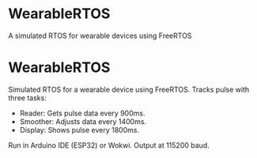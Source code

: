 # WearableRTOS
A simulated RTOS for wearable devices using FreeRTOS
# WearableRTOS
Simulated RTOS for a wearable device using FreeRTOS. Tracks pulse with three tasks:
- Reader: Gets pulse data every 900ms.
- Smoother: Adjusts data every 1400ms.
- Display: Shows pulse every 1800ms.

Run in Arduino IDE (ESP32) or Wokwi. Output at 115200 baud.
